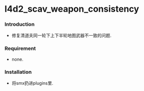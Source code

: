 # l4d2_scav_weapon_consistency

### Introduction
 - 修复清道夫同一轮下上下半轮地图武器不一致的问题.

### Requirement
 - none.

### Installation
 - 将smx扔进plugins里.
